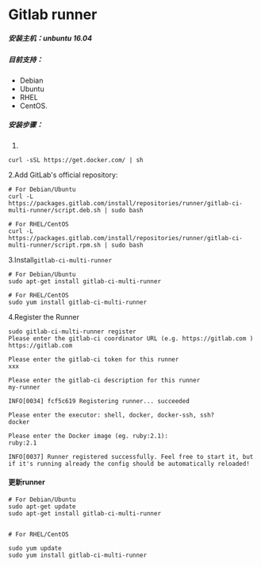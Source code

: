 # Gitlab runner

##### 安装主机：unbuntu 16.04

##### 目前支持：

* Debian
* Ubuntu
* RHEL
* CentOS.

##### 安装步骤：

1.

```
curl -sSL https://get.docker.com/ | sh
```

2.Add GitLab's official repository:

```
# For Debian/Ubuntu
curl -L https://packages.gitlab.com/install/repositories/runner/gitlab-ci-multi-runner/script.deb.sh | sudo bash

# For RHEL/CentOS
curl -L https://packages.gitlab.com/install/repositories/runner/gitlab-ci-multi-runner/script.rpm.sh | sudo bash
```

3.Install`gitlab-ci-multi-runner`

```
# For Debian/Ubuntu
sudo apt-get install gitlab-ci-multi-runner

# For RHEL/CentOS
sudo yum install gitlab-ci-multi-runner
```

4.Register the Runner

```
sudo gitlab-ci-multi-runner register
Please enter the gitlab-ci coordinator URL (e.g. https://gitlab.com )
https://gitlab.com

Please enter the gitlab-ci token for this runner
xxx

Please enter the gitlab-ci description for this runner
my-runner

INFO[0034] fcf5c619 Registering runner... succeeded

Please enter the executor: shell, docker, docker-ssh, ssh?
docker

Please enter the Docker image (eg. ruby:2.1):
ruby:2.1

INFO[0037] Runner registered successfully. Feel free to start it, but if it's running already the config should be automatically reloaded!
```

#### 更新runner

```
# For Debian/Ubuntu
sudo apt-get update
sudo apt-get install gitlab-ci-multi-runner


# For RHEL/CentOS

sudo yum update
sudo yum install gitlab-ci-multi-runner
```



